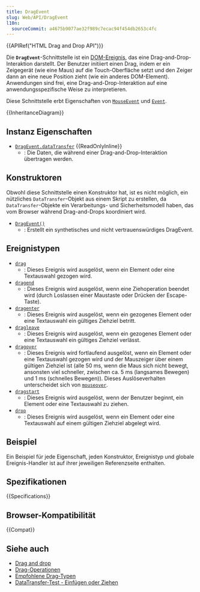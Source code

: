 ```yaml
---
title: DragEvent
slug: Web/API/DragEvent
l10n:
  sourceCommit: a4675b9077ae32f989c7ecac94f454db2653c4fc
---
```


{{APIRef("HTML Drag and Drop API")}}

Die **`DragEvent`**-Schnittstelle ist ein [DOM-Ereignis](/de/docs/Web/API/Event), das eine Drag-and-Drop-Interaktion darstellt. Der Benutzer initiiert einen Drag, indem er ein Zeigegerät (wie eine Maus) auf die Touch-Oberfläche setzt und den Zeiger dann an eine neue Position zieht (wie ein anderes DOM-Element). Anwendungen sind frei, eine Drag-and-Drop-Interaktion auf eine anwendungsspezifische Weise zu interpretieren.

Diese Schnittstelle erbt Eigenschaften von [`MouseEvent`](/de/docs/Web/API/MouseEvent) und [`Event`](/de/docs/Web/API/Event).

{{InheritanceDiagram}}

## Instanz Eigenschaften

- [`DragEvent.dataTransfer`](/de/docs/Web/API/DragEvent/dataTransfer) {{ReadOnlyInline}}
  - : Die Daten, die während einer Drag-and-Drop-Interaktion übertragen werden.

## Konstruktoren

Obwohl diese Schnittstelle einen Konstruktor hat, ist es nicht möglich, ein nützliches `DataTransfer`-Objekt aus einem Skript zu erstellen, da `DataTransfer`-Objekte ein Verarbeitungs- und Sicherheitsmodell haben, das vom Browser während Drag-and-Drops koordiniert wird.

- [`DragEvent()`](/de/docs/Web/API/DragEvent/DragEvent)
  - : Erstellt ein synthetisches und nicht vertrauenswürdiges DragEvent.

## Ereignistypen

- [`drag`](/de/docs/Web/API/HTMLElement/drag_event)
  - : Dieses Ereignis wird ausgelöst, wenn ein Element oder eine Textauswahl gezogen wird.
- [`dragend`](/de/docs/Web/API/HTMLElement/dragend_event)
  - : Dieses Ereignis wird ausgelöst, wenn eine Ziehoperation beendet wird (durch Loslassen einer Maustaste oder Drücken der Escape-Taste).
- [`dragenter`](/de/docs/Web/API/HTMLElement/dragenter_event)
  - : Dieses Ereignis wird ausgelöst, wenn ein gezogenes Element oder eine Textauswahl ein gültiges Ziehziel betritt.
- [`dragleave`](/de/docs/Web/API/HTMLElement/dragleave_event)
  - : Dieses Ereignis wird ausgelöst, wenn ein gezogenes Element oder eine Textauswahl ein gültiges Ziehziel verlässt.
- [`dragover`](/de/docs/Web/API/HTMLElement/dragover_event)
  - : Dieses Ereignis wird fortlaufend ausgelöst, wenn ein Element oder eine Textauswahl gezogen wird und der Mauszeiger über einem gültigen Ziehziel ist (alle 50 ms, wenn die Maus sich nicht bewegt, ansonsten viel schneller, zwischen ca. 5 ms (langsames Bewegen) und 1 ms (schnelles Bewegen)). Dieses Auslöseverhalten unterscheidet sich von [`mouseover`](/de/docs/Web/API/Element/mouseover_event).
- [`dragstart`](/de/docs/Web/API/HTMLElement/dragstart_event)
  - : Dieses Ereignis wird ausgelöst, wenn der Benutzer beginnt, ein Element oder eine Textauswahl zu ziehen.
- [`drop`](/de/docs/Web/API/HTMLElement/drop_event)
  - : Dieses Ereignis wird ausgelöst, wenn ein Element oder eine Textauswahl auf einem gültigen Ziehziel abgelegt wird.

## Beispiel

Ein Beispiel für jede Eigenschaft, jeden Konstruktor, Ereignistyp und globale Ereignis-Handler ist auf ihrer jeweiligen Referenzseite enthalten.

## Spezifikationen

{{Specifications}}

## Browser-Kompatibilität

{{Compat}}

## Siehe auch

- [Drag and drop](/de/docs/Web/API/HTML_Drag_and_Drop_API)
- [Drag-Operationen](/de/docs/Web/API/HTML_Drag_and_Drop_API/Drag_operations)
- [Empfohlene Drag-Typen](/de/docs/Web/API/HTML_Drag_and_Drop_API/Recommended_drag_types)
- [DataTransfer-Test - Einfügen oder Ziehen](https://codepen.io/tech_query/pen/MqGgap)
